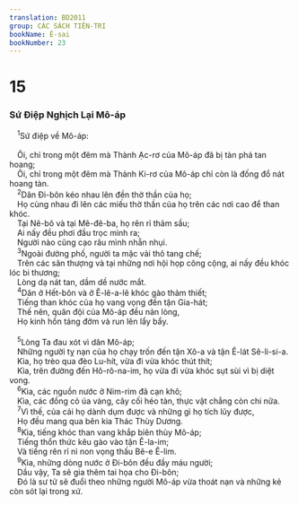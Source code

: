 ```yaml
---
translation: BD2011
group: CÁC SÁCH TIÊN-TRI
bookName: Ê-sai 
bookNumber: 23
---
```


<div class="title"><h1>15</h1><h3>Sứ Ðiệp Nghịch Lại Mô-áp</h3></div>
<span class="verse es_15_1"> <sup>1</sup>Sứ điệp về Mô-áp: <br/><br/> Ôi, chỉ trong một đêm mà Thành Ạc-rơ của Mô-áp đã bị tàn phá tan hoang;<br/> Ôi, chỉ trong một đêm mà Thành Ki-rơ của Mô-áp chỉ còn là đống đổ nát hoang tàn.<br/></span>
<span class="verse es_15_2"> <sup>2</sup>Dân Ði-bôn kéo nhau lên đền thờ thần của họ;<br/> Họ cùng nhau đi lên các miếu thờ thần của họ trên các nơi cao để than khóc.<br/> Tại Nê-bô và tại Mê-đê-ba, họ rên rỉ thảm sầu;<br/> Ai nấy đều phơi đầu trọc mình ra;<br/> Người nào cũng cạo râu mình nhẵn nhụi.<br/></span>
<span class="verse es_15_3"> <sup>3</sup>Ngoài đường phố, người ta mặc vải thô tang chế;<br/> Trên các sân thượng và tại những nơi hội họp công cộng, ai nấy đều khóc lóc bi thương;<br/> Lòng dạ nát tan, dầm dề nước mắt.<br/></span>
<span class="verse es_15_4"> <sup>4</sup>Dân ở Hết-bôn và ở Ê-lê-a-lê khóc gào thảm thiết;<br/> Tiếng than khóc của họ vang vọng đến tận Gia-hát;<br/> Thế nên, quân đội của Mô-áp đều nản lòng,<br/> Họ kinh hồn táng đởm và run lên lẩy bẩy.<br/><br/></span>
<span class="verse es_15_5"> <sup>5</sup>Lòng Ta đau xót vì dân Mô-áp;<br/> Những người tỵ nạn của họ chạy trốn đến tận Xô-a và tận Ê-lát Sê-li-si-a.<br/> Kìa, họ trèo qua đèo Lu-hít, vừa đi vừa khóc thút thít;<br/> Kìa, trên đường đến Hô-rô-na-im, họ vừa đi vừa khóc sụt sùi vì bị diệt vong.<br/></span>
<span class="verse es_15_6"> <sup>6</sup>Kìa, các nguồn nước ở Nim-rim đã cạn khô;<br/> Kìa, các đồng cỏ úa vàng, cây cối héo tàn, thực vật chẳng còn chi nữa.<br/></span>
<span class="verse es_15_7"> <sup>7</sup>Vì thế, của cải họ dành dụm được và những gì họ tích lũy được,<br/> Họ đều mang qua bên kia Thác Thùy Dương.<br/></span>
<span class="verse es_15_8"> <sup>8</sup>Kìa, tiếng khóc than vang khắp biên thùy Mô-áp;<br/> Tiếng thổn thức kêu gào vào tận Ê-la-im;<br/> Và tiếng rên rỉ nỉ non vọng thấu Bê-e Ê-lim.<br/></span>
<span class="verse es_15_9"> <sup>9</sup>Kìa, những dòng nước ở Ði-bôn đều đầy máu người;<br/> Dầu vậy, Ta sẽ gia thêm tai họa cho Ði-bôn;<br/> Ðó là sư tử sẽ đuổi theo những người Mô-áp vừa thoát nạn và những kẻ còn sót lại trong xứ.<br/></span>
